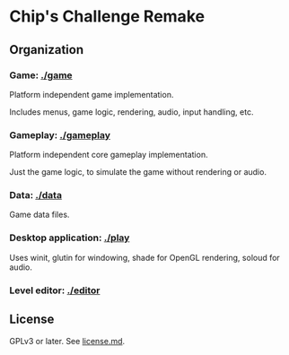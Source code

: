 Chip's Challenge Remake
=======================

Organization
------------

### Game: [./game](./game)

Platform independent game implementation.

Includes menus, game logic, rendering, audio, input handling, etc.

### Gameplay: [./gameplay](./gameplay)

Platform independent core gameplay implementation.

Just the game logic, to simulate the game without rendering or audio.

### Data: [./data](./data)

Game data files.

### Desktop application: [./play](./play)

Uses winit, glutin for windowing, shade for OpenGL rendering, soloud for audio.

### Level editor: [./editor](./editor)

License
-------

GPLv3 or later. See [license.md](./license.md).
